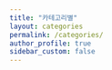 ```yaml
---
title: "카테고리별"
layout: categories
permalink: /categories/
author_profile: true
sidebar_custom: false
---
```

